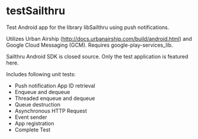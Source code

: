 testSailthru
============

Test Android app for the library libSailthru using push notifications.

Utilizes Urban Airship (http://docs.urbanairship.com/build/android.html) and Google Cloud Messaging (GCM).
Requires google-play-services_lib.

Sailthru Android SDK is closed source. Only the test application is featured here.

Includes following unit tests:
+ Push notification App ID retrieval
+ Enqueue and dequeue
+ Threaded enqueue and dequeue
+ Queue destruction
+ Asynchronous HTTP Request
+ Event sender
+ App registration
+ Complete Test
